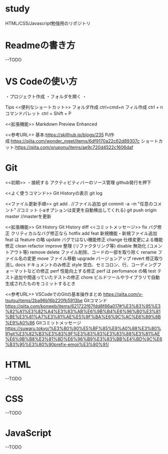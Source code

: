 # study
HTML/CSS/Javascript勉強用のリポジトリ

# Readmeの書き方
--TODO 

# VS Codeの使い方
・プロジェクト作成
・フォルダを開く
・

Tips
<<便利なショートカット>>
フォルダ作成 ctrl+cmd+n
フィル作成 ctrl + n
コマンドパレット ctrl + Shift + P 

<<拡張機能>>
Markdown Preview Enhanced


<<参考URL>>
基本:https://skillhub.jp/blogs/235
PJ作成:https://qiita.com/wonder_meet/items/6df9170a22c62d89307c
ショートカット:https://qiita.com/oruponu/items/ae9c720d4522c1606daf


# Git
<<初期>>
・接続する
アクティビティバーのソース管理
github発行を押下

<<よく使うコマンド>>
Git Historyの表示 git log

<<ファイル更新手順>>
git add . //ファイル追加
git commit -a -m "任意のコメント"  //コミット (-aオプションは変更を自動検出してくれる)
git push origin master  //masterを更新


<<拡張機能>>
Git History
Git History diff
<<コミットメッセージ>>
fix	バグ修正
クリティカルなバグ修正なら hotfix
add
feat	新規機能・新規ファイル追加
feat は feature の略
update	バグではない機能修正
change	仕様変更による機能修正
clean
refactor
improve	整理 (リファクタリング等)
disable	無効化 (コメントアウト等)
remove
delete	ファイル削除、コードの一部を取り除く
rename	ファイル名の変更
move	ファイル移動
upgrade	バージョンアップ
revert	修正取り消し
docs	ドキュメントのみ修正
style	空白、セミコロン、行、コーディングフォーマットなどの修正
perf	性能向上する修正
perf は perfomance の略
test	テスト追加や間違っていたテストの修正
chore	ビルドツールやライブラリで自動生成されたものをコミットするとき

<<参考URL>>
VSCodeでのGitの基本操作まとめ https://qiita.com/y-tsutsu/items/2ba96b16b220fb5913be
Gitコマンド https://qiita.com/konweb/items/621722f67fdd8f86a017#%E3%83%95%E3%82%A1%E3%82%A4%E3%83%AB%E6%9B%B4%E6%96%B0%E3%81%BE%E3%81%A7%E3%81%AE%E5%9F%BA%E6%9C%AC%E6%89%8B%E9%A0%86
Gitコミットメッセージ https://suwaru.tokyo/%E3%80%90%E5%BF%85%E9%A0%88%E3%80%91git%E3%82%B3%E3%83%9F%E3%83%83%E3%83%88%E3%81%AE%E6%9B%B8%E3%81%8D%E6%96%B9%E3%83%BB%E4%BD%9C%E6%B3%95%E3%80%90prefix-emoji%E3%80%91/

# HTML
--TODO 

# CSS
--TODO 

# JavaScript
--TODO 

